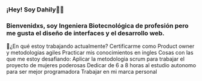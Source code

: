 ### ¡Hey! Soy Dahily👩‍💻
### Bienvenidxs, soy Ingeniera Biotecnológica de profesión pero me gusta el diseño de interfaces y el desarrollo web.
💖¿En qué estoy trabajando actualmente?
Certificarme como Product owner y metodologias agiles
Practicar mis conocimientos en ingles
 Cosas con las que me estoy desafiando:
Aplicar la metodologia scrum para trabajar el proyecto de mujeres poderosas
Dedicar de 6 a 8 horas al estudio autonomo para ser mejor programadora
Trabajar en mi marca personal

<!--
**dahilykm/dahilykm** is a ✨ _special_ ✨ repository because its `README.md` (this file) appears on your GitHub profile.




- 🌱 I’m currently learning ...
- 👯 I’m looking to collaborate on ...
- 🤔 I’m looking for help with ...
- 💬 Ask me about ...
- 📫 How to reach me: ...
- 😄 Pronouns: ...
- ⚡ Fun fact: ...
-->
